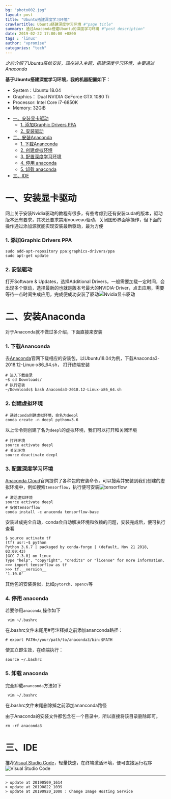 ```yaml
---
bg: "photo002.jpg"
layout: post
title: "Ubuntu搭建深度学习环境"
crawlertitle: Ubuntu搭建深度学习环境 #"page title"
summary: 通过Anaconda搭建Ubuntu的深度学习环境 #"post description"
date: 2019-02-22 17:00:00 +0800
tags : 'linux'
author: "vpromise"
categories: "tech"
---
```


*之前介绍了Ubuntu系统安装，现在进入主题，搭建深度学习环境，主要通过Anaconda*

**基于Ubuntu搭建深度学习环境，我的机器配置如下：**
* System：Ubuntu 18.04
* Graphics： Dual NVIDIA GeForce GTX 1080 Ti
* Processor: Intel Core i7-6850K
* Memory: 32GiB


- [一、安装显卡驱动](#一安装显卡驱动)
    - [1. 添加Graphic Drivers PPA](#1-添加graphic-drivers-ppa)
    - [2. 安装驱动](#2-安装驱动)
- [二、安装Anaconda](#二安装anaconda)
    - [1.  下载Ananconda](#1--下载ananconda)
    - [2. 创建虚拟环境](#2-创建虚拟环境)
    - [3. 配置深度学习环境](#3-配置深度学习环境)
    - [4. 停用 anaconda](#4-停用-anaconda)
    - [5. 卸载 anaconda](#5-卸载-anaconda)
- [三、IDE](#三ide)


# 一、安装显卡驱动
网上关于安装Nvidia驱动的教程有很多，有些考虑到还有安装cuda的版本，驱动版本还有要求，其次还要求禁用nouveau驱动，关闭图形界面等操作，但下面的操作通过添加源就能实现安装最新驱动，最为方便
### 1. 添加Graphic Drivers PPA
```
sudo add-apt-repository ppa:graphics-drivers/ppa
sudo apt-get update
```
### 2. 安装驱动
打开Software & Updates，选择Additional Drivers，一般需要加载一定时间，会出现多个驱动，选择最新的也就是版本号最大的NVIDIA-Driver，点击应用，需要等待一点时间生成应用，完成便成功安装了驱动![Nvidia显卡驱动](https://i.loli.net/2019/09/20/ioujLSWd8U6yvKM.png)

# 二、安装Anaconda
对于Anaconda就不做过多介绍，下面直接来安装
### 1.  下载Ananconda
去[Anaconda](https://www.anaconda.com/distribution/#download-section)官网下载相应的安装包，以Ubuntu18.04为例，下载Anaconda3-2018.12-Linux-x86_64.sh， 打开终端安装
```
# 进入下载目录
~$ cd Downloads/
# 执行安装
~/Downloads$ bash Anaconda3-2018.12-Linux-x86_64.sh 
```
### 2. 创建虚拟环境
```
# 通过conda创建虚拟环境，命名为deepl
conda create -n deepl python=3.6
```
以上命令则创建了名为`deepl`的虚拟环境，我们可以打开和关闭环境
```
# 打开环境
source activate deepl 
# 关闭环境
source deactivate deepl
```
### 3. 配置深度学习环境

[Anaconda Cloud](https://anaconda.org/)官网提供了各种包的安装命令，可以搜索并安装到我们创建的虚拟环境中，例如搜索`tensorflow`，执行便可安装![tensorflow](https://i.loli.net/2019/09/20/i16do5cWAHIC43q.png)

```
# 激活虚拟环境
source activate deepl 
# 安装tensorflow
conda install -c anaconda tensorflow-base 
```
安装过成完全自动，conda会自动解决环境和依赖的问题，安装完成后，便可执行查看
```
$ source activate tf
(tf) usr:~$ python
Python 3.6.7 | packaged by conda-forge | (default, Nov 21 2018, 03:09:43) 
[GCC 7.3.0] on linux
Type "help", "copyright", "credits" or "license" for more information.
>>> import tensorflow as tf
>>> tf.__version__
'1.10.0'
```
其他包的安装类似，比如`pytorch`、`opencv`等

### 4. 停用 anaconda
若要停用`anaconda`,操作如下

```
 vim ~/.bashrc
```
在.bashrc文件末尾用#号注释掉之前添加ananconda路径：
```
# export PATH=/your/path/to/anaconda3/bin:$PATH
```
使其立即生效，在终端执行：
```
source ~/.bashrc
```

### 5. 卸载 anaconda
完全卸载`ananconda`方法如下
```
 vim ~/.bashrc
```
在.bashrc文件末尾删除掉之前添加ananconda路径

由于Anaconda的安装文件都包含在一个目录中，所以直接将该目录删除即可。
```
rm -rf anaconda3
```


# 三、IDE
推荐[Visual Studio Code](https://code.visualstudio.com/Download)，轻量快速，在终端激活环境，便可直接运行程序
![Visual Studio Code](https://i.loli.net/2019/09/20/rwh8AUDXsuzJCtp.png)

---
```
> update at 20190509_1614
> update at 20190822_1039
> update at 20190920_1000 : Change Image Hosting Service
```
